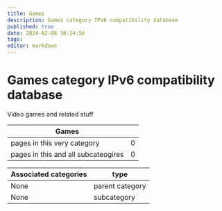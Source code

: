 ```yaml
---
title: Games
description: Games category IPv6 compatibility database
published: true
date: 2024-02-08 16:14:56 
tags:
editor: markdown
---
```


# Games category IPv6 compatibility database


Video games and related stuff


| Games   |   |
| - | - |
| pages in this very category | 0 |
| pages in this and all subcateogires | 0 |

| Associated categories | type |
| - | - |
| None | parent category |
| None | subcategory |